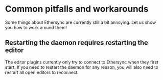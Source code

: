<!--
SPDX-FileCopyrightText: 2024 blinry <mail@blinry.org>
SPDX-FileCopyrightText: 2024 zormit <nt4u@kpvn.de>

SPDX-License-Identifier: CC-BY-SA-4.0
-->

# Common pitfalls and workarounds

Some things about Ethersync are currently still a bit annoying. Let us show you how to work around them!

## Restarting the daemon requires restarting the editor

The editor plugins currently only try to connect to Ethersync when they first start. If you need to restart the daemon for any reason, you will also need to restart all open editors to reconnect.
